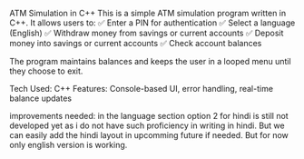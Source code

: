 ATM Simulation in C++
This is a simple ATM simulation program written in C++. It allows users to:
✅ Enter a PIN for authentication
✅ Select a language (English)
✅ Withdraw money from savings or current accounts
✅ Deposit money into savings or current accounts
✅ Check account balances

The program maintains balances and keeps the user in a looped menu until they choose to exit.

Tech Used: C++
Features: Console-based UI, error handling, real-time balance updates

improvements needed:
in the language section option 2 for hindi is still not developed yet as i do not have such proficiency in writing in hindi. But we can easily add the hindi layout in upcomming future if needed. But for now only english version is working.
